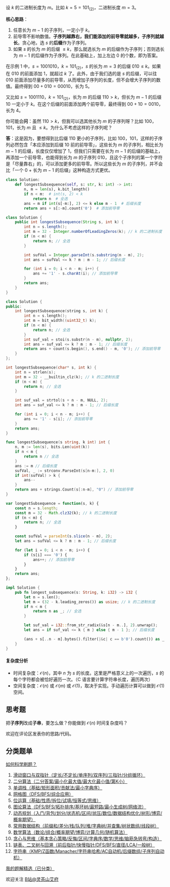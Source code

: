 设 $k$ 的二进制长度为 $m$。比如 $k=5=101_{(2)}$，二进制长度 $m=3$。

**核心思路**：

1. 任意长为 $m-1$ 的子序列，一定小于 $k$。
2. 前导零不影响数值。**子序列越靠右，我们能添加的前导零就越多，子序列就越长**。贪心地，选 $s$ 的**后缀**作为子序列。
3. 如果 $s$ 的长为 $m$ 的后缀 $\le k$，那么就选长为 $m$ 的后缀作为子序列；否则选长为 $m-1$ 的后缀作为子序列。在此基础上，加上左边 $0$ 的个数，即为答案。

在示例 1 中，$s=1001010$，$k=101_{(2)}$，$s$ 的长为 $m=3$ 的后缀 $010\le k$。如果在 $010$ 的前面添加 $1$，就超过 $k$ 了。此外，由于我们选的是 $s$ 的后缀，可以往 $010$ 前面添加尽量多的前导零，从而增加子序列的长度，但不会增大子序列的数值。最终得到 $00 + 010 = 00010$，长为 $5$。

又比如 $s=1001110$，$k=101_{(2)}$，长为 $m$ 的后缀 $110>k$，但长为 $m-1$ 的后缀 $10$ 一定小于 $k$。在这个后缀的前面添加两个前导零，最终得到 $00 + 10 = 0010$，长为 $4$。

你可能会**问**：虽然 $110>k$，但我可以选其他长为 $m$ 的子序列呀？比如 $100$，$101$，长为 $m$ 且 $\le k$。为什么不考虑这样的子序列呢？

**答**：这是因为，要想得到比后缀 $110$ 更小的子序列，比如 $100$，$101$，这样的子序列必然包含「本应添加到后缀 $10$ 前的前导零」，这些长为 $m$ 的子序列，相比长为 $m-1$ 的后缀，长度仅仅增加了 $1$，但我们只需要在长为 $m-1$ 的后缀的基础上，再添加一个前导零，也能得到长为 $m$ 的子序列 $010$，且这个子序列的第一个字符是「尽量靠右」的，可以添加更多的前导零。所以这些长为 $m$ 的子序列，并不会比「一个 $0$ + 长为 $m-1$ 的后缀」这种构造方式更优。

```py [sol-Python3]
class Solution:
    def longestSubsequence(self, s: str, k: int) -> int:
        n, m = len(s), k.bit_length()
        if n < m:  # int(s, 2) < k
            return n  # 全选
        ans = m if int(s[-m:], 2) <= k else m - 1  # 后缀长度
        return ans + s[:-m].count('0')  # 添加前导零
```

```java [sol-Java]
class Solution {
    public int longestSubsequence(String s, int k) {
        int n = s.length();
        int m = 32 - Integer.numberOfLeadingZeros(k); // k 的二进制长度
        if (n < m) {
            return n; // 全选
        }

        int sufVal = Integer.parseInt(s.substring(n - m), 2);
        int ans = sufVal <= k ? m : m - 1; // 后缀长度

        for (int i = 0; i < n - m; i++) {
            ans += '1' - s.charAt(i); // 添加前导零
        }
        return ans;
    }
}
```

```cpp [sol-C++]
class Solution {
public:
    int longestSubsequence(string s, int k) {
        int n = s.length();
        int m = bit_width((uint32_t) k);
        if (n < m) {
            return n; // 全选
        }
        int suf_val = stoi(s.substr(n - m), nullptr, 2);
        int ans = suf_val <= k ? m : m - 1; // 后缀长度
        return ans + count(s.begin(), s.end() - m, '0'); // 添加前导零
    }
};
```

```c [sol-C]
int longestSubsequence(char* s, int k) {
    int n = strlen(s);
    int m = 32 - __builtin_clz(k); // k 的二进制长度
    if (n < m) {
        return n; // 全选
    }

    int suf_val = strtol(s + n - m, NULL, 2);
    int ans = suf_val <= k ? m : m - 1; // 后缀长度

    for (int i = 0; i < n - m; i++) {
        ans += '1' - s[i]; // 添加前导零
    }
    return ans;
}
```

```go [sol-Go]
func longestSubsequence(s string, k int) int {
	n, m := len(s), bits.Len(uint(k))
	if n < m {
		return n // 全选
	}
	ans := m // 后缀长度
	sufVal, _ := strconv.ParseInt(s[n-m:], 2, 0)
	if int(sufVal) > k {
		ans--
	}
	return ans + strings.Count(s[:n-m], "0") // 添加前导零
}
```

```js [sol-JavaScript]
var longestSubsequence = function(s, k) {
    const n = s.length;
    const m = 32 - Math.clz32(k); // k 的二进制长度
    if (n < m) {
        return n; // 全选
    }

    const sufVal = parseInt(s.slice(n - m), 2);
    let ans = sufVal <= k ? m : m - 1; // 后缀长度

    for (let i = 0; i < n - m; i++) {
        if (s[i] === '0') {
            ans++; // 添加前导零
        }
    }
    return ans;
};
```

```rust [sol-Rust]
impl Solution {
    pub fn longest_subsequence(s: String, k: i32) -> i32 {
        let n = s.len();
        let m = (32 - k.leading_zeros()) as usize; // k 的二进制长度
        if n < m {
            return n as _; // 全选
        }

        let suf_val = i32::from_str_radix(&s[n - m..], 2).unwrap();
        let ans = if suf_val <= k { m } else { m - 1 }; // 后缀长度

        (ans + s[..n - m].bytes().filter(|&c| c == b'0').count()) as _ // 添加前导零
    }
}
```

#### 复杂度分析

- 时间复杂度：$\mathcal{O}(n)$，其中 $n$ 为 $s$ 的长度。这里是严格意义上的一次遍历，$s$ 的每个字符都会被恰好遍历一次。（C 语言要计算字符串长度，遍历两次）
- 空间复杂度：$\mathcal{O}(n)$ 或 $\mathcal{O}(m)$ 或 $\mathcal{O}(1)$，取决于实现。手动遍历计算可以做到 $\mathcal{O}(1)$ 空间。

## 思考题

把**子序列**改成**子串**，要怎么做？你能做到 $\mathcal{O}(n)$ 时间复杂度吗？

欢迎在评论区发表你的思路/代码。

## 分类题单

[如何科学刷题？](https://leetcode.cn/circle/discuss/RvFUtj/)

1. [滑动窗口与双指针（定长/不定长/单序列/双序列/三指针/分组循环）](https://leetcode.cn/circle/discuss/0viNMK/)
2. [二分算法（二分答案/最小化最大值/最大化最小值/第K小）](https://leetcode.cn/circle/discuss/SqopEo/)
3. [单调栈（基础/矩形面积/贡献法/最小字典序）](https://leetcode.cn/circle/discuss/9oZFK9/)
4. [网格图（DFS/BFS/综合应用）](https://leetcode.cn/circle/discuss/YiXPXW/)
5. [位运算（基础/性质/拆位/试填/恒等式/思维）](https://leetcode.cn/circle/discuss/dHn9Vk/)
6. [图论算法（DFS/BFS/拓扑排序/基环树/最短路/最小生成树/网络流）](https://leetcode.cn/circle/discuss/01LUak/)
7. [动态规划（入门/背包/划分/状态机/区间/状压/数位/数据结构优化/树形/博弈/概率期望）](https://leetcode.cn/circle/discuss/tXLS3i/)
8. [常用数据结构（前缀和/差分/栈/队列/堆/字典树/并查集/树状数组/线段树）](https://leetcode.cn/circle/discuss/mOr1u6/)
9. [数学算法（数论/组合/概率期望/博弈/计算几何/随机算法）](https://leetcode.cn/circle/discuss/IYT3ss/)
10. [贪心与思维（基本贪心策略/反悔/区间/字典序/数学/思维/脑筋急转弯/构造）](https://leetcode.cn/circle/discuss/g6KTKL/)
11. [链表、二叉树与回溯（前后指针/快慢指针/DFS/BFS/直径/LCA/一般树）](https://leetcode.cn/circle/discuss/K0n2gO/)
12. [字符串（KMP/Z函数/Manacher/字符串哈希/AC自动机/后缀数组/子序列自动机）](https://leetcode.cn/circle/discuss/SJFwQI/)

[我的题解精选（已分类）](https://github.com/EndlessCheng/codeforces-go/blob/master/leetcode/SOLUTIONS.md)

欢迎关注 [B站@灵茶山艾府](https://space.bilibili.com/206214)
